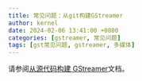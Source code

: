 ```yaml
---
title: 常见问题：从git构建GStreamer
author: kernel
date: 2024-02-06 13:41:00 +0800
categories: [gstreamer, 常见问题]
tags: [gst常见问题, gstreamer, 多媒体]
---
```


请参阅[从源代码构建 GStreamer](https://gstreamer.freedesktop.org/documentation/installing/building-from-source-using-meson.html?gi-language=c)文档。
